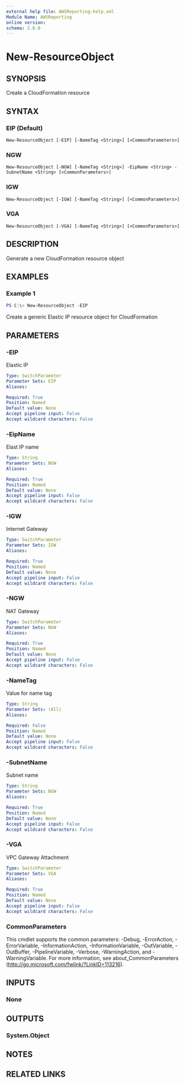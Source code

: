 ```yaml
---
external help file: AWSReporting-help.xml
Module Name: AWSReporting
online version:
schema: 2.0.0
---
```


# New-ResourceObject

## SYNOPSIS
Create a CloudFormation resource

## SYNTAX

### EIP (Default)
```
New-ResourceObject [-EIP] [-NameTag <String>] [<CommonParameters>]
```

### NGW
```
New-ResourceObject [-NGW] [-NameTag <String>] -EipName <String> -SubnetName <String> [<CommonParameters>]
```

### IGW
```
New-ResourceObject [-IGW] [-NameTag <String>] [<CommonParameters>]
```

### VGA
```
New-ResourceObject [-VGA] [-NameTag <String>] [<CommonParameters>]
```

## DESCRIPTION
Generate a new CloudFormation resource object

## EXAMPLES

### Example 1
```powershell
PS C:\> New-ResourceObject -EIP
```

Create a generic Elastic IP resource object for CloudFormation

## PARAMETERS

### -EIP
Elastic IP

```yaml
Type: SwitchParameter
Parameter Sets: EIP
Aliases:

Required: True
Position: Named
Default value: None
Accept pipeline input: False
Accept wildcard characters: False
```

### -EipName
Elast IP name

```yaml
Type: String
Parameter Sets: NGW
Aliases:

Required: True
Position: Named
Default value: None
Accept pipeline input: False
Accept wildcard characters: False
```

### -IGW
Internet Gateway

```yaml
Type: SwitchParameter
Parameter Sets: IGW
Aliases:

Required: True
Position: Named
Default value: None
Accept pipeline input: False
Accept wildcard characters: False
```

### -NGW
NAT Gateway

```yaml
Type: SwitchParameter
Parameter Sets: NGW
Aliases:

Required: True
Position: Named
Default value: None
Accept pipeline input: False
Accept wildcard characters: False
```

### -NameTag
Value for name tag

```yaml
Type: String
Parameter Sets: (All)
Aliases:

Required: False
Position: Named
Default value: None
Accept pipeline input: False
Accept wildcard characters: False
```

### -SubnetName
Subnet name

```yaml
Type: String
Parameter Sets: NGW
Aliases:

Required: True
Position: Named
Default value: None
Accept pipeline input: False
Accept wildcard characters: False
```

### -VGA
VPC Gateway Attachment

```yaml
Type: SwitchParameter
Parameter Sets: VGA
Aliases:

Required: True
Position: Named
Default value: None
Accept pipeline input: False
Accept wildcard characters: False
```

### CommonParameters
This cmdlet supports the common parameters: -Debug, -ErrorAction, -ErrorVariable, -InformationAction, -InformationVariable, -OutVariable, -OutBuffer, -PipelineVariable, -Verbose, -WarningAction, and -WarningVariable.
For more information, see about_CommonParameters (http://go.microsoft.com/fwlink/?LinkID=113216).

## INPUTS

### None

## OUTPUTS

### System.Object
## NOTES

## RELATED LINKS

